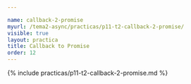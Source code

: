 ```yaml
---

name: callback-2-promise
myurl: /tema2-async/practicas/p11-t2-callback-2-promise/
visible: true
layout: practica
title: Callback to Promise
order: 12
---
```


{% include practicas/p11-t2-callback-2-promise.md %}
